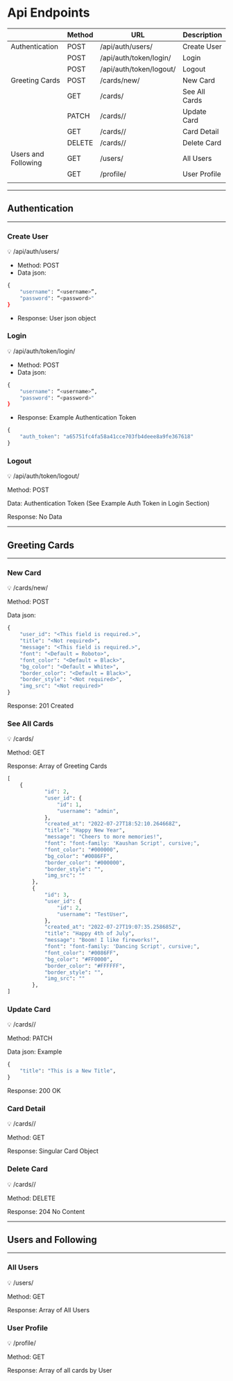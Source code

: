 # Api Endpoints

|  | Method | URL | Description |
| --- | --- | --- | --- |
| Authentication | POST | /api/auth/users/ | Create User |
|  | POST | /api/auth/token/login/ | Login |
|  | POST | /api/auth/token/logout/ | Logout |
| Greeting Cards | POST | /cards/new/ | New Card |
|  | GET | /cards/ | See All Cards |
|  | PATCH | /cards/<id>/ | Update Card |
|  | GET | /cards/<id>/ | Card Detail |
|  | DELETE | /cards/<id>/ | Delete Card |
| Users and Following | GET | /users/ | All Users |
|  | GET | /profile/ | User Profile |
|  |  |  |  |

---

## Authentication

---

### Create User

<aside>
💡 /api/auth/users/

</aside>

- Method: POST
- Data json:

```python
{ 
	"username": “<username>”, 
	"password": “<password>" 
}
```

- Response: User json object

### Login

<aside>
💡 /api/auth/token/login/

</aside>

- Method: POST
- Data json:

```python
{ 
	"username": “<username>”, 
	"password": “<password>" 
}
```

- Response: Example Authentication Token

```python
{
	"auth_token": "a65751fc4fa58a41cce703fb4deee8a9fe367618"
}
```

### Logout

<aside>
💡 /api/auth/token/logout/

</aside>

Method: POST

Data: Authentication Token (See Example Auth Token in Login Section)

Response: No Data

---

## Greeting Cards

---

### New Card

<aside>
💡 /cards/new/

</aside>

Method: POST

Data json: 

```python
{
	"user_id": "<This field is required.>",
	"title": "<Not required>",
	"message": "<This field is required.>",
	"font": "<Default = Roboto>",
	"font_color": "<Default = Black>",
	"bg_color": "<Default = White>",
	"border_color": "<Default = Black>",
	"border_style": "<Not required>",
	"img_src": "<Not required>"
}
```

Response: 201 Created

### See All Cards

<aside>
💡 /cards/

</aside>

Method: GET

Response: Array of Greeting Cards

```python
[
	{
			"id": 2,
			"user_id": {
				"id": 1,
				"username": "admin",
			},
			"created_at": "2022-07-27T18:52:10.264668Z",
			"title": "Happy New Year",
			"message": "Cheers to more memories!",
			"font": "font-family: 'Kaushan Script', cursive;",
			"font_color": "#000000",
			"bg_color": "#0086FF",
			"border_color": "#000000",
			"border_style": "",
			"img_src": ""
		},
		{
			"id": 3,
			"user_id": {
				"id": 2,
				"username": "TestUser",
			},
			"created_at": "2022-07-27T19:07:35.258685Z",
			"title": "Happy 4th of July",
			"message": "Boom! I like fireworks!",
			"font": "font-family: 'Dancing Script', cursive;",
			"font_color": "#0086FF",
			"bg_color": "#FF0000",
			"border_color": "#FFFFFF",
			"border_style": "",
			"img_src": ""
		},
]
```

### Update Card

<aside>
💡 /cards/<id>/

</aside>

Method: PATCH

Data json: Example

```python
{
	"title": "This is a New Title",
}
```

Response: 200 OK

### Card Detail

<aside>
💡 /cards/<id>/

</aside>

Method: GET

Response: Singular Card Object

### Delete Card

<aside>
💡 /cards/<id>/

</aside>

Method: DELETE

Response: 204 No Content

---

## Users and Following

---

### All Users

<aside>
💡 /users/

</aside>

Method: GET

Response: Array of All Users

### User Profile

<aside>
💡 /profile/

</aside>

Method: GET

Response: Array of all cards by User
